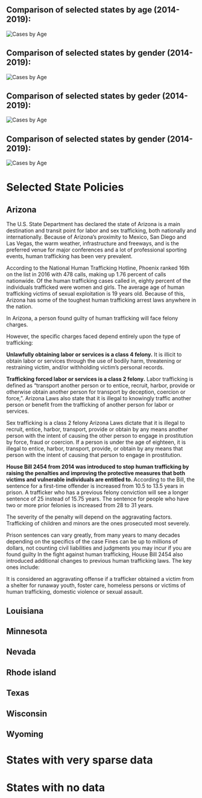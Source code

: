 

## Comparison of selected states by age (2014-2019):

![Cases by Age](/byage.png)
  
  
## Comparison of selected states by gender (2014-2019):

![Cases by Age](/byage.png)
  
  
## Comparison of selected states by geder (2014-2019):

![Cases by Age](/byage.png)


## Comparison of selected states by gender (2014-2019):

![Cases by Age](/byage.png)

# Selected State Policies


## Arizona

The U.S. State Department has declared the state of Arizona is a main destination and transit point for labor and sex trafficking, both nationally and internationally. Because of Arizona’s proximity to Mexico, San Diego and Las Vegas, the warm weather, infrastructure and freeways, and is the preferred venue for major conferences and a lot of professional sporting events, human trafficking has been very prevalent. 

According to the National Human Trafficking Hotline, Phoenix ranked 16th on the list in 2016 with 478 calls, making up 1.76 percent of calls nationwide. Of the human trafficking cases called in, eighty percent of the individuals trafficked were women and girls. The average age of human trafficking victims of sexual exploitation is 19 years old. Because of this, Arizona has some of the toughest human trafficking arrest laws anywhere in the nation.

In Arizona, a person found guilty of human trafficking will face felony charges.

However, the specific charges faced depend entirely upon the type of trafficking:

<b>Unlawfully obtaining labor or services is a class 4 felony.</b>
It is illicit to obtain labor or services through the use of bodily harm, threatening or restraining victim, and/or withholding victim’s personal records.

<b>Trafficking forced labor or services is a class 2 felony.</b>
Labor trafficking is defined as “transport another person or to entice, recruit, harbor, provide or otherwise obtain another person for transport by deception, coercion or force,”. Arizona Laws also state that it is illegal to knowingly traffic another person or benefit from the trafficking of another person for labor or services.

</b>Sex trafficking is a class 2 felony</b>
Arizona Laws dictate that it is illegal to recruit, entice, harbor, transport, provide or obtain by any means another person with the intent of causing the other person to engage in prostitution by force, fraud or coercion. If a person is under the age of eighteen, it is illegal to entice, harbor, transport, provide, or obtain by any means that person with the intent of causing that person to engage in prostitution.

<b>House Bill 2454 from 2014 was introduced to stop human trafficking by raising the penalties and improving the protective measures that both victims and vulnerable individuals are entitled to. </b> According to the Bill, the sentence for a first-time offender is increased from 10.5 to 13.5 years in prison. A trafficker who has a previous felony conviction will see a longer sentence of 25 instead of 15.75 years. The sentence for people who have two or more prior felonies is increased from 28 to 31 years.

The severity of the penalty will depend on the aggravating factors. Trafficking of children and minors are the ones prosecuted most severely. 

Prison sentences can vary greatly, from many years to many decades depending on the specifics of the case
Fines can be up to millions of dollars, not counting civil liabilities and judgments you may incur if you are found guilty
In the fight against human trafficking, House Bill 2454 also introduced additional changes to previous human trafficking laws. The key ones include:

It is considered an aggravating offense if a trafficker obtained a victim from a shelter for runaway youth, foster care, homeless persons or victims of human trafficking, domestic violence or sexual assault.




## Louisiana
## Minnesota 
## Nevada
## Rhode island
## Texas
## Wisconsin
## Wyoming 

# States with very sparse data

# States with no data


